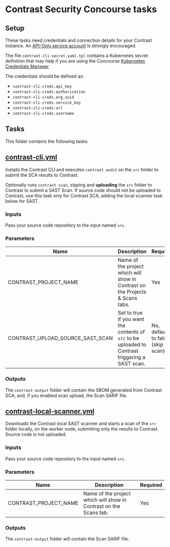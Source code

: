 # Contrast Security Concourse tasks

## Setup

These tasks need credentials and connection details for your Contrast instance. An [API-Only service account](https://support.contrastsecurity.com/hc/en-us/articles/4416513347988-How-To-create-an-API-Only-service-account) is strongly encouraged.

The file `contrast-cli-secret.yaml.tpl` contains a Kubernetes secret definition that may help if you are using the Concourse [Kubernetes Credentials Manager](https://concourse-ci.org/kubernetes-credential-manager.html)

The credentials should be defined as:
  - `contrast-cli-creds.api_key`
  - `contrast-cli-creds.authorization`
  - `contrast-cli-creds.org_uuid`
  - `contrast-cli-creds.service_key`
  - `contrast-cli-creds.url`
  - `contrast-cli-creds.username`

## Tasks

This folder contains the following tasks:

## [contrast-cli.yml](contrast-cli.yml)

Installs the Contrast CLI and executes `contrast audit` on the `src` folder to submit the SCA results to Contrast.

Optionally runs `contrast scan`, zipping and **uploading** the `src` folder to Contrast to submit a SAST Scan. If source code should not be uploaded to Contrast, use this task only for Contrast SCA, adding the local scanner task below for SAST.

### Inputs
Pass your source code repository to the input named `src`.


### Parameters

| Name | Description | Required |
| -----| ------------|--------- |
|CONTRAST_PROJECT_NAME|Name of the project which will show in Contrast on the Projects & Scans tabs.|Yes|
|CONTRAST_UPLOAD_SOURCE_SAST_SCAN|Set to true if you want the contents of `src` to be uploaded to Contrast triggering a SAST scan.|No, defaults to false (skip scan)|

### Outputs
The `contrast-output` folder will contain the SBOM generated from Contrast SCA, and, if you enabled scan upload, the Scan SARIF file.

## [contrast-local-scanner.yml](contrast-local-scanner.yml)

Downloads the Contrast local SAST scanner and starts a scan of the `src` folder locally, on the worker node, submitting only the results to Contrast. Source code is not uploaded.

### Inputs
Pass your source code repository to the input named `src`.

### Parameters

| Name | Description | Required |
| -----| ------------|--------- |
|CONTRAST_PROJECT_NAME|Name of the project which will show in Contrast on the Scans tab.|Yes|

### Outputs
The `contrast-output` folder will contain the Scan SARIF file.